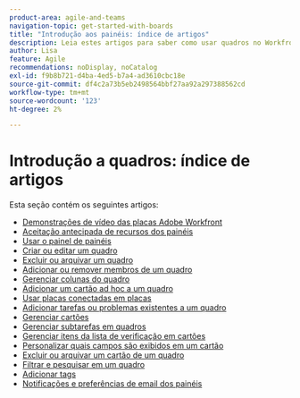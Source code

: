 ```yaml
---
product-area: agile-and-teams
navigation-topic: get-started-with-boards
title: "Introdução aos painéis: índice de artigos"
description: Leia estes artigos para saber como usar quadros no Workfront.
author: Lisa
feature: Agile
recommendations: noDisplay, noCatalog
exl-id: f9b8b721-d4ba-4ed5-b7a4-ad3610cbc18e
source-git-commit: df4c2a73b5eb2498564bbf27aa92a297388562cd
workflow-type: tm+mt
source-wordcount: '123'
ht-degree: 2%

---
```


# Introdução a quadros: índice de artigos

<!-- Audited: 12/2023 -->

Esta seção contém os seguintes artigos:

* [Demonstrações de vídeo das placas Adobe Workfront](/help/quicksilver/agile/get-started-with-boards/boards-video-demonstrations.md)
* [Aceitação antecipada de recursos dos painéis](../../agile/get-started-with-boards/boards-early-feature-opt-in.md)
* [Usar o painel de painéis](../../agile/get-started-with-boards/use-boards-page.md)
* [Criar ou editar um quadro](../../agile/get-started-with-boards/create-edit-board.md)
* [Excluir ou arquivar um quadro](/help/quicksilver/agile/get-started-with-boards/delete-archive-board.md)
* [Adicionar ou remover membros de um quadro](../../agile/get-started-with-boards/add-members-to-board.md)
* [Gerenciar colunas do quadro](../../agile/get-started-with-boards/manage-board-columns.md)
* [Adicionar um cartão ad hoc a um quadro](../../agile/get-started-with-boards/add-card-to-board.md)
* [Usar placas conectadas em placas](/help/quicksilver/agile/get-started-with-boards/connected-cards.md)
* [Adicionar tarefas ou problemas existentes a um quadro](/help/quicksilver/agile/get-started-with-boards/add-card-from-list-to-board.md)
* [Gerenciar cartões](../../agile/get-started-with-boards/move-board-items.md)
* [Gerenciar subtarefas em quadros](/help/quicksilver/agile/get-started-with-boards/manage-subtasks-on-boards.md)
* [Gerenciar itens da lista de verificação em cartões](/help/quicksilver/agile/get-started-with-boards/manage-checklist-items.md)
* [Personalizar quais campos são exibidos em um cartão](/help/quicksilver/agile/get-started-with-boards/customize-fields-on-card.md)
* [Excluir ou arquivar um cartão de um quadro](../../agile/get-started-with-boards/delete-board-items.md)
* [Filtrar e pesquisar em um quadro](../../agile/get-started-with-boards/filter-search-in-board.md)
* [Adicionar tags](../../agile/get-started-with-boards/add-tags.md)
* [Notificações e preferências de email dos painéis](/help/quicksilver/agile/get-started-with-boards/boards-emails.md)
